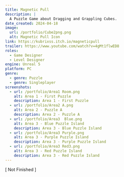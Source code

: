 ```yaml
---
title: Magnetic Pull
description: |
  A Puzzle Game about Dragging and Grappling Cubes. 
date_created: 2024-04-18
image:
  url: /portfolio/Cube2png.png
  alt: Magnetic Pull Icon
link: https://kubrixss.itch.io/magneticpull
trailer: https://www.youtube.com/watch?v=4gMt1flwED8
roles:
  - Game Designer
  - Level Designer
engine: Unreal 5
platform: PC
genre:
  - genre: Puzzle
  - genre: Singleplayer
screenshots:
  - url: /portfolio/Area1 Room.png
    alt: Area 1 - First Puzzle
    description: Area 1 - First Puzzle
  - url: /portfolio/Area2 A.png
    alt: Area 2 - Puzzle A
    description: Area 2 - Puzzle A
  - url: /portfolio/Area3  Blue.png
    alt: Area 3 - Blue Puzzle Island
    description: Area 3 - Blue Puzzle Island
  - url: /portfolio/Area3 Purple.png
    alt: Area 3 - Purple Puzzle Island
    description: Area 3 - Purple Puzzle Island
  - url: /portfolio/Area3 Red3.png
    alt: Area 3 - Red Puzzle Island
    description: Area 3 - Red Puzzle Island
---
```

[ Not Finished ]
